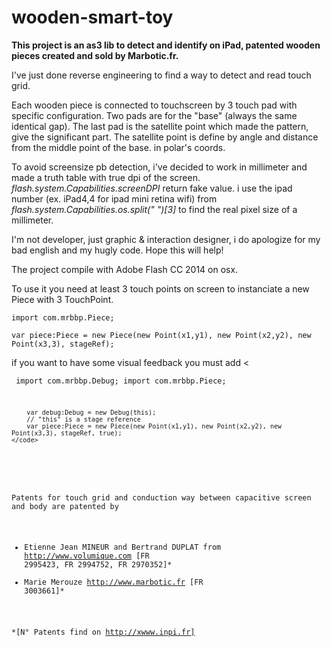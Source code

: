 # wooden-smart-toy
<strong>This project is an as3 lib to detect and identify on iPad,
patented wooden pieces created and sold by Marbotic.fr.</strong>

I've just done reverse engineering to find a way to detect and read touch grid.

Each wooden piece is connected to touchscreen by 3 touch pad with specific configuration.
Two pads are for the "base" (always the same identical gap).
The last pad is the satellite point which made the pattern, give the significant part.
The satellite point is define by angle and distance from the middle point of the base. in polar's coords.

To avoid screensize pb detection, i've decided to work in millimeter and made a truth table with true dpi of the screen.
<em>flash.system.Capabilities.screenDPI</em> return fake value.
i use the ipad number (ex. iPad4,4 for ipad mini retina wifi) from <em>flash.system.Capabilities.os.split(" ")[3]</em> to find the real pixel size of a millimeter. 

I'm not developer, just graphic & interaction designer, i do apologize for my bad english and my hugly code.
Hope this will help!

The project compile with Adobe Flash CC 2014 on osx.

To use it you need at least 3 touch points on screen to instanciate a new Piece with 3 TouchPoint.
<pre><code>import com.mrbbp.Piece;

var piece:Piece = new Piece(new Point(x1,y1), new Point(x2,y2), new Point(x3,3), stageRef);
</code></pre>

if you want to have some visual feedback you must add
<<pre>
	<code>
		import com.mrbbp.Debug;
		import com.mrbbp.Piece;

		var debug:Debug = new Debug(this);
		// "this" is a stage reference
		var piece:Piece = new Piece(new Point(x1,y1), new Point(x2,y2), new Point(x3,3), stageRef, true);
	</code>
</pre>

Patents for touch grid and conduction way between capacitive screen and body are patented by
- Etienne Jean MINEUR and Bertrand DUPLAT from http://www.volumique.com [FR 2995423, FR 2994752, FR 2970352]*
- Marie Merouze http://www.marbotic.fr [FR 3003661]*




*[N° Patents find on http://xwww.inpi.fr]
